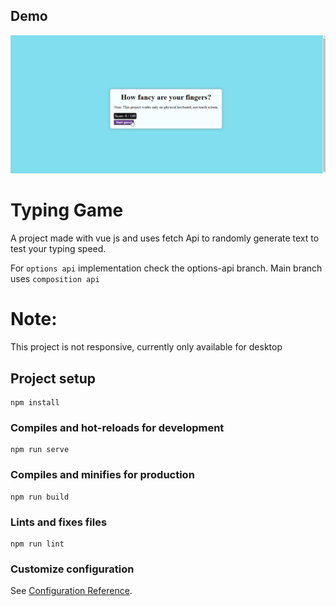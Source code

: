 ## Demo
![Speed typing game](demo.gif)

# Typing Game
A project made with vue js and uses fetch Api to randomly
generate text to test your typing speed.

For ```options api``` implementation check the options-api branch.
Main branch uses ```composition api```
# Note:
This project is not responsive, currently only available for desktop

## Project setup
```
npm install
```

### Compiles and hot-reloads for development
```
npm run serve
```

### Compiles and minifies for production
```
npm run build
```

### Lints and fixes files
```
npm run lint
```

### Customize configuration
See [Configuration Reference](https://cli.vuejs.org/config/).
